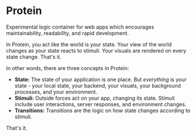Protein
=======

Experimental logic container for web apps which encourages maintainability, readability, and rapid development.

In Protein, you act like the world is your state. Your view of the world changes as your state reacts to stimuli. Your visuals are rendered on every state change. That's it.

In other words, there are three concepts in Protein:

* **State:** The state of your application is one place. But *everything* is your state - your local state, your backend, your visuals, your background processes, and your environment.
* **Stimuli:** Outside forces act on your app, changing its state. Stimuli include user interactions, server responses, and environment changes.
* **Transitions:** Transitions are the logic on how state changes according to stimuli.

That's it.


